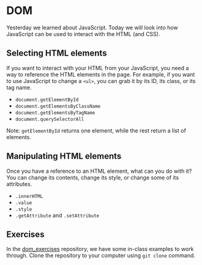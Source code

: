 # DOM

Yesterday we learned about JavaScript. Today we will look into how
JavaScript can be used to interact with the HTML (and CSS).

## Selecting HTML elements

If you want to interact with your HTML from your JavaScript, you need
a way to reference the HTML elements in the page. For example, if you
want to use JavaScript to change a `<ul>`, you can grab it by its ID,
its class, or its tag name.

- `document.getElementById`
- `document.getElementsByClassName`
- `document.getElementsByTagName`
- `document.querySelectorAll`

Note: `getElementById` returns one element, while the rest return a
list of elements.

## Manipulating HTML elements

Once you have a reference to an HTML element, what can you do with it?
You can change its contents, change its style, or change some of its
attributes.

- `.innerHTML`
- `.value`
- `.style`
- `.getAttribute` and `.setAttribute`

## Exercises

In the [dom_exercises](https://github.com/wdi-sf-jan/dom_exercises)
repository, we have some in-class examples to work through. Clone the
repository to your computer using `git clone` command.
